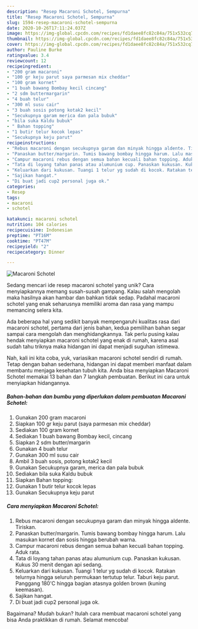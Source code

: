 ```yaml
---
description: "Resep Macaroni Schotel, Sempurna"
title: "Resep Macaroni Schotel, Sempurna"
slug: 1594-resep-macaroni-schotel-sempurna
date: 2020-10-26T17:11:24.037Z
image: https://img-global.cpcdn.com/recipes/fd1daee8fc82c84a/751x532cq70/macaroni-schotel-foto-resep-utama.jpg
thumbnail: https://img-global.cpcdn.com/recipes/fd1daee8fc82c84a/751x532cq70/macaroni-schotel-foto-resep-utama.jpg
cover: https://img-global.cpcdn.com/recipes/fd1daee8fc82c84a/751x532cq70/macaroni-schotel-foto-resep-utama.jpg
author: Pauline Burke
ratingvalue: 3.4
reviewcount: 12
recipeingredient:
- "200 gram macaroni"
- "100 gr keju parut saya parmesan mix cheddar"
- "100 gram kornet"
- "1 buah bawang Bombay kecil cincang"
- "2 sdm buttermargarin"
- "4 buah telur"
- "300 ml susu cair"
- "3 buah sosis potong kotak2 kecil"
- "Secukupnya garam merica dan pala bubuk"
- "bila suka Kaldu bubuk"
- " Bahan topping"
- "1 butir telur kocok lepas"
- "Secukupnya keju parut"
recipeinstructions:
- "Rebus macaroni dengan secukupnya garam dan minyak hingga aldente. Tiriskan."
- "Panaskan butter/margarin. Tumis bawang bombay hingga harum. Lalu masukan kornet dan sosis hingga berubah warna."
- "Campur macaroni rebus dengan semua bahan kecuali bahan topping. Aduk rata."
- "Tata di loyang tahan panas atau alumunium cup. Panaskan kukusan. Kukus 30 menit dengan api sedang."
- "Keluarkan dari kukusan. Tuangi 1 telur yg sudah di kocok. Ratakan telurnya hingga seluruh permukaan tertutup telur. Taburi keju parut. Panggang 180&#39;C hingga bagian atasnya golden brown (kuning keemasan)."
- "Sajikan hangat."
- "Di buat jadi cup2 personal juga ok."
categories:
- Resep
tags:
- macaroni
- schotel

katakunci: macaroni schotel 
nutrition: 104 calories
recipecuisine: Indonesian
preptime: "PT16M"
cooktime: "PT47M"
recipeyield: "2"
recipecategory: Dinner

---
```



![Macaroni Schotel](https://img-global.cpcdn.com/recipes/fd1daee8fc82c84a/751x532cq70/macaroni-schotel-foto-resep-utama.jpg)

Sedang mencari ide resep macaroni schotel yang unik? Cara menyiapkannya memang susah-susah gampang. Kalau salah mengolah maka hasilnya akan hambar dan bahkan tidak sedap. Padahal macaroni schotel yang enak seharusnya memiliki aroma dan rasa yang mampu memancing selera kita.



Ada beberapa hal yang sedikit banyak mempengaruhi kualitas rasa dari macaroni schotel, pertama dari jenis bahan, kedua pemilihan bahan segar sampai cara mengolah dan menghidangkannya. Tak perlu pusing kalau hendak menyiapkan macaroni schotel yang enak di rumah, karena asal sudah tahu triknya maka hidangan ini dapat menjadi suguhan istimewa.


Nah, kali ini kita coba, yuk, variasikan macaroni schotel sendiri di rumah. Tetap dengan bahan sederhana, hidangan ini dapat memberi manfaat dalam membantu menjaga kesehatan tubuh kita. Anda bisa menyiapkan Macaroni Schotel memakai 13 bahan dan 7 langkah pembuatan. Berikut ini cara untuk menyiapkan hidangannya.

<!--inarticleads1-->

##### Bahan-bahan dan bumbu yang diperlukan dalam pembuatan Macaroni Schotel:

1. Gunakan 200 gram macaroni
1. Siapkan 100 gr keju parut (saya parmesan mix cheddar)
1. Sediakan 100 gram kornet
1. Sediakan 1 buah bawang Bombay kecil, cincang
1. Siapkan 2 sdm butter/margarin
1. Gunakan 4 buah telur
1. Gunakan 300 ml susu cair
1. Ambil 3 buah sosis, potong kotak2 kecil
1. Gunakan Secukupnya garam, merica dan pala bubuk
1. Sediakan bila suka Kaldu bubuk
1. Siapkan  Bahan topping:
1. Gunakan 1 butir telur kocok lepas
1. Gunakan Secukupnya keju parut




<!--inarticleads2-->

##### Cara menyiapkan Macaroni Schotel:

1. Rebus macaroni dengan secukupnya garam dan minyak hingga aldente. Tiriskan.
1. Panaskan butter/margarin. Tumis bawang bombay hingga harum. Lalu masukan kornet dan sosis hingga berubah warna.
1. Campur macaroni rebus dengan semua bahan kecuali bahan topping. Aduk rata.
1. Tata di loyang tahan panas atau alumunium cup. Panaskan kukusan. Kukus 30 menit dengan api sedang.
1. Keluarkan dari kukusan. Tuangi 1 telur yg sudah di kocok. Ratakan telurnya hingga seluruh permukaan tertutup telur. Taburi keju parut. Panggang 180&#39;C hingga bagian atasnya golden brown (kuning keemasan).
1. Sajikan hangat.
1. Di buat jadi cup2 personal juga ok.




Bagaimana? Mudah bukan? Itulah cara membuat macaroni schotel yang bisa Anda praktikkan di rumah. Selamat mencoba!
